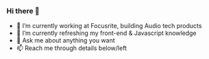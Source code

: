 ### Hi there 👋

- 🔭 I’m currently working at Focusrite, building Audio tech products
- 🌱 I’m currently refreshing my front-end & Javascript knowledge
- 💬 Ask me about anything you want
- 📫 Reach me through details below/left
